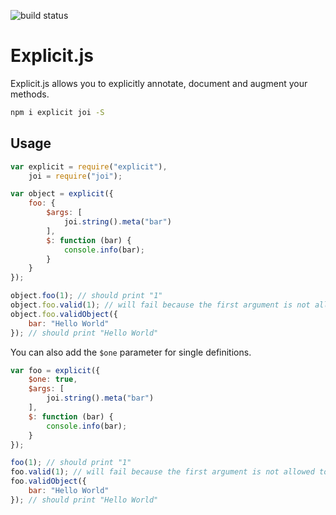 ![build status](https://travis-ci.org/explicitjs/explicit.svg?branch=master)

# Explicit.js

Explicit.js allows you to explicitly annotate, document and augment your methods.

```bash
npm i explicit joi -S
```

## Usage

```JavaScript
var explicit = require("explicit"),
    joi = require("joi");

var object = explicit({
    foo: {
        $args: [
            joi.string().meta("bar")
        ],
        $: function (bar) {
            console.info(bar);
        }
    }
});

object.foo(1); // should print "1"
object.foo.valid(1); // will fail because the first argument is not allowed to be a string
object.foo.validObject({
    bar: "Hello World"
}); // should print "Hello World"
```

You can also add the ```$one``` parameter for single definitions.

```JavaScript
var foo = explicit({
    $one: true,   
    $args: [
        joi.string().meta("bar")
    ],
    $: function (bar) {
        console.info(bar);
    }
});

foo(1); // should print "1"
foo.valid(1); // will fail because the first argument is not allowed to be a string
foo.validObject({
    bar: "Hello World"
}); // should print "Hello World"
```
